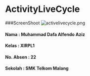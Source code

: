 # ActivityLiveCycle
###ScreenShoot
![activelivecycle.png](https://s13.postimg.org/6dr3pjak7/activelivecycle.png)

#### Nama : Muhammad Dafa Alfendo Aziz
#### Kelas : XIRPL1
#### No. Absen : 22
#### Sekolah : SMK Telkom Malang
